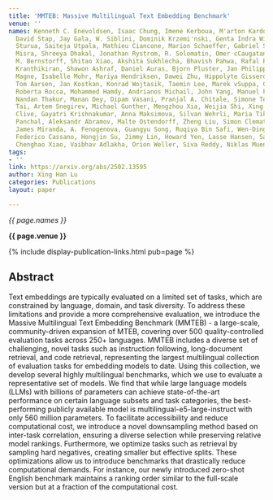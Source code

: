 ```yaml
---
title: 'MMTEB: Massive Multilingual Text Embedding Benchmark'
venue: ''
names: Kenneth C. Enevoldsen, Isaac Chung, Imene Kerboua, M'arton Kardos, Ashwin Mathur,
  David Stap, Jay Gala, W. Siblini, Dominik Krzemi'nski, Genta Indra Winata, Saba
  Sturua, Saiteja Utpala, Mathieu Ciancone, Marion Schaeffer, Gabriel Sequeira, Diganta
  Misra, Shreeya Dhakal, Jonathan Rystrom, R. Solomatin, Omer cCaugatan, Akash Kundu,
  M. Bernstorff, Shitao Xiao, Akshita Sukhlecha, Bhavish Pahwa, Rafal Poswiata, G.
  Kranthikiran, Shawon Ashraf, Daniel Auras, Bjorn Pluster, Jan Philipp Harries, L.
  Magne, Isabelle Mohr, Mariya Hendriksen, Dawei Zhu, Hippolyte Gisserot-Boukhlef,
  Tom Aarsen, Jan Kostkan, Konrad Wojtasik, Taemin Lee, Marek vSuppa, Crystina Zhang,
  Roberta Rocca, Mohammed Hamdy, Andrianos Michail, John Yang, Manuel Faysse, A. Vatolin,
  Nandan Thakur, Manan Dey, Dipam Vasani, Pranjal A. Chitale, Simone Tedeschi, Nguyen
  Tai, Artem Snegirev, Michael Gunther, Mengzhou Xia, Weijia Shi, Xing Han Lù, Jordan
  Clive, Gayatri Krishnakumar, Anna Maksimova, Silvan Wehrli, Maria Tikhonova, Henil
  Panchal, Aleksandr Abramov, Malte Ostendorff, Zheng Liu, Simon Clematide, Lester
  James Miranda, A. Fenogenova, Guangyu Song, Ruqiya Bin Safi, Wen-Ding Li, A. Borghini,
  Federico Cassano, Hongjin Su, Jimmy Lin, Howard Yen, Lasse Hansen, Sara Hooker,
  Chenghao Xiao, Vaibhav Adlakha, Orion Weller, Siva Reddy, Niklas Muennighoff
tags:
- ''
link: https://arxiv.org/abs/2502.13595
author: Xing Han Lu
categories: Publications
layout: paper

---
```


*{{ page.names }}*

**{{ page.venue }}**

{% include display-publication-links.html pub=page %}

## Abstract

Text embeddings are typically evaluated on a limited set of tasks, which are constrained by language, domain, and task diversity. To address these limitations and provide a more comprehensive evaluation, we introduce the Massive Multilingual Text Embedding Benchmark (MMTEB) - a large-scale, community-driven expansion of MTEB, covering over 500 quality-controlled evaluation tasks across 250+ languages. MMTEB includes a diverse set of challenging, novel tasks such as instruction following, long-document retrieval, and code retrieval, representing the largest multilingual collection of evaluation tasks for embedding models to date. Using this collection, we develop several highly multilingual benchmarks, which we use to evaluate a representative set of models. We find that while large language models (LLMs) with billions of parameters can achieve state-of-the-art performance on certain language subsets and task categories, the best-performing publicly available model is multilingual-e5-large-instruct with only 560 million parameters. To facilitate accessibility and reduce computational cost, we introduce a novel downsampling method based on inter-task correlation, ensuring a diverse selection while preserving relative model rankings. Furthermore, we optimize tasks such as retrieval by sampling hard negatives, creating smaller but effective splits. These optimizations allow us to introduce benchmarks that drastically reduce computational demands. For instance, our newly introduced zero-shot English benchmark maintains a ranking order similar to the full-scale version but at a fraction of the computational cost.